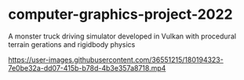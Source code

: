 # computer-graphics-project-2022

A monster truck driving simulator developed in Vulkan with procedural terrain gerations and rigidbody physics

https://user-images.githubusercontent.com/36551215/180194323-7e0be32a-dd07-415b-b78d-4b3e357a8718.mp4

